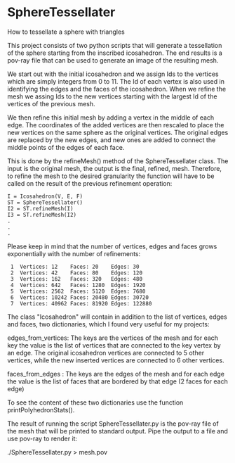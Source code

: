 # SphereTessellater
How to tessellate a sphere with triangles

This project consists of two python scripts that will generate a tessellation of the sphere starting from the inscribed icosahedron. The end results is a pov-ray file that can be used to generate an image of the resulting mesh. 

We start out with the initial icosahedron and we assign Ids to the vertices which are simply integers from 0 to 11. The Id of each vertex is also used in identifying the edges and the faces of the icosahedron. When we refine the mesh we assing Ids to the new vertices starting with the largest Id of the vertices of the previous mesh.

We then refine this initial mesh by adding a vertex in the middle of each edge. The coordinates of the added vertices are then rescaled to place the new vertices on the same sphere as the original vertices. The original edges are replaced by the new edges, and new ones are added to connect the middle points of the edges of each face. 

This is done by the refineMesh() method of the SphereTessellater class. The input is the original mesh, the output is the final, refined, mesh. Therefore, to refine the mesh to the desired granularity the function will have to be called on the result of the previous refinement operation: 

    I = Icosahedron(V, E, F)
    ST = SphereTessellater()
    I2 = ST.refineMesh(I)
    I3 = ST.refineMesh(I2)
    .
    .
    .
    
Please keep in mind that the number of vertices, edges and faces grows exponentially with the number of refinements:

     1  Vertices: 12    Faces: 20    Edges: 30
     2  Vertices: 42    Faces: 80    Edges: 120
     3  Vertices: 162   Faces: 320   Edges: 480
     4  Vertices: 642   Faces: 1280  Edges: 1920
     5  Vertices: 2562  Faces: 5120  Edges: 7680
     6  Vertices: 10242 Faces: 20480 Edges: 30720
     7  Vertices: 40962 Faces: 81920 Edges: 122880

The class "Icosahedron" will contain in addition to the list of vertices, edges and faces, two dictionaries, which I found very useful for my projects:

edges_from_vertices: The keys are the vertices of the mesh and for each key the value is the list of vertices that are connected to the key vertex by an edge. The original icosahedron vertices are connected to 5 other vertices, while the new inserted vertices are connected to 6 other vertices.  

faces_from_edges : The keys are the edges of the mesh and for each edge the value is the list of faces that are bordered by that edge (2 faces for each edge)

To see the content of these two dictionaries use the function printPolyhedronStats().

The result of running the script SphereTessellater.py is the pov-ray file of the mesh that will be printed to standard output. Pipe the output to a file and use pov-ray to render it:

./SphereTessellater.py > mesh.pov

